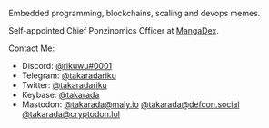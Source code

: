 Embedded programming, blockchains, scaling and devops memes.

Self-appointed Chief Ponzinomics Officer at [MangaDex](https://mangadex.org).

Contact Me:
- Discord: [@rikuwu#0001](https://discord.gg/mangadex)
- Telegram: [@takaradariku](https://t.me/takaradariku)
- Twitter: [@takaradariku](https://twitter.com/takaradariku)
- Keybase: [@takarada](https://keybase.io/takarada)
- Mastodon: [@takarada@maly.io](https://maly.io/@takarada) [@takarada@defcon.social](https://defcon.social/@takarada) [@takarada@cryptodon.lol](https://cryptodon.lol/@takarada)
